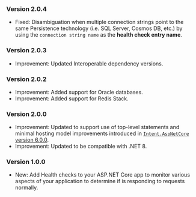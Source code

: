 ### Version 2.0.4

- Fixed: Disambiguation when multiple connection strings point to the same Persistence technology (i.e. SQL Server, Cosmos DB, etc.) by using the `connection string name` as the **health check entry name**. 

### Version 2.0.3

- Improvement: Updated Interoperable dependency versions.

### Version 2.0.2

- Improvement: Added support for Oracle databases.
- Improvement: Added support for Redis Stack.

### Version 2.0.0

- Improvement: Updated to support use of top-level statements and minimal hosting model improvements introduced in [`Intent.AspNetCore` version 6.0.0](https://github.com/IntentArchitect/Intent.Modules.NET/blob/development/Modules/Intent.Modules.AspNetCore/release-notes.md#version-600).
- Improvement: Updated to be compatible with .NET 8.

### Version 1.0.0

- New: Add Health checks to your ASP.NET Core app to monitor various aspects of your application to determine if is responding to requests normally.